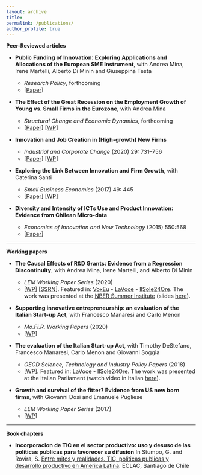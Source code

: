 ```yaml
---
layout: archive
title: 
permalink: /publications/
author_profile: true
---
```

**Peer-Reviewed articles**

* <span style="font-size:11pt;">**Public Funding of Innovation: Exploring Applications and Allocations of the European SME Instrument**, with Andrea Mina, Irene Martelli, Alberto Di Minin and Giuseppina Testa</span>
   - <span style="font-size:11pt;">*Research Policy*, forthcoming
   - <span style="font-size:11pt;">[[Paper](https://www.sciencedirect.com/science/article/pii/S0048733320302067)]

* <span style="font-size:11pt;">**The Effect of the Great Recession on the Employment Growth of Young vs. Small Firms in the Eurozone**, with Andrea Mina</span>
   - <span style="font-size:11pt;">*Structural Change and Economic Dynamics*, forthcoming
   - <span style="font-size:11pt;">[[Paper](https://www.sciencedirect.com/science/article/pii/S0954349X2030415X)] [[WP](http://www.growinpro.eu/wp-content/uploads/2020/11/working_paper_2020_32.pdf)]

* <span style="font-size:11pt;">**Innovation and Job Creation in (High-growth) New Firms**</span>
   - <span style="font-size:11pt;">*Industrial and Corporate Change* (2020) 29: 731–756</span>
   - <span style="font-size:11pt;">[[Paper](https://academic.oup.com/icc/article-abstract/29/3/731/5643963?redirectedFrom=fulltext)] [[WP](http://www.lem.sssup.it/WPLem/files/2019-31.pdf)]</span>

* <span style="font-size:11pt;">**Exploring the Link Between Innovation and Firm Growth**, with Caterina Santi</span>
   - <span style="font-size:11pt;">*Small Business Economics* (2017) 49: 445</span>
   - <span style="font-size:11pt;">[[Paper](https://link.springer.com/article/10.1007/s11187-016-9836-4)] [[WP](http://www.lem.sssup.it/WPLem/files/2016-09.pdf)]</span>

* <span style="font-size:11pt;">**Diversity and Intensity of ICTs Use and Product Innovation: Evidence from Chilean Micro-data**</span>
   - <span style="font-size:11pt;">*Economics of Innovation and New Technology* (2015) 550:568
   - <span style="font-size:11pt;">[[Paper](https://www.tandfonline.com/doi/abs/10.1080/10438599.2014.946313)]</span>
   
------

**Working papers**

* <span style="font-size:11pt;">**The Causal Effects of R&D Grants: Evidence from a Regression Discontinuity**, with Andrea Mina, Irene Martelli, and Alberto Di Minin</span>
    - <span style="font-size:11pt;">*LEM Working Paper Series* (2020)</span>
    - <span style="font-size:11pt;">[[WP](http://www.lem.sssup.it/WPLem/files/2020-18.pdf)] [[SSRN](https://papers.ssrn.com/sol3/papers.cfm?abstract_id=3637867)]. Featured in: [VoxEu](https://voxeu.org/article/causal-effects-rd-grants) - [LaVoce](https://www.lavoce.info/archives/68838/buoni-investimenti-il-sostegno-a-ricerca-e-sviluppo-delle-pmi/) - [IlSole24Ore](https://albertodiminin.nova100.ilsole24ore.com/2020/06/13/seal-of-excellence-come-spendere-bene-330-milioni-di-euro/). The work was presented at the [NBER Summer Institute](https://conference.nber.org/sched/SI20PRINN) (slides [here](https://pietrosantoleri.github.io/files/NBER_The_causal_effects_of_R_D_grants.pdf)). </span>
    
* <span style="font-size:11pt;">**Supporting innovative entrepreneurship: an evaluation of the Italian Start-up Act**, with Francesco Manaresi and Carlo Menon</span>
     - <span style="font-size:11pt;">*Mo.Fi.R. Working Papers* (2020)</span>
     - <span style="font-size:11pt;">[[WP](http://docs.dises.univpm.it/web/quaderni/pdfmofir/Mofir163.pdf)]</span>

* <span style="font-size:11pt;">**The evaluation of the Italian Start-up Act**, with Timothy DeStefano, Francesco Manaresi, Carlo Menon and Giovanni Soggia</span>
    - <span style="font-size:11pt;">*OECD Science, Technology and Industry Policy Papers* (2018)</span>
    - <span style="font-size:11pt;">[[WP](https://www.oecd-ilibrary.org/industry-and-services/the-evaluation-of-the-italian-start-up-act_02ab0eb7-en)]. Featured in: [LaVoce](https://www.lavoce.info/archives/56050/startup-act-un-primo-passo-di-successo-3/) - [IlSole24Ore](https://www.econopoly.ilsole24ore.com/2018/11/06/startup-act-italia-innovazione-business/). The work was presented at the Italian Parliament (watch video in Italian [here](http://www.radioradicale.it/scheda/552738/la-valutazione-indipendente-dellocse-sullo-startup-act-italiano-risultati-e)). </span>

* <span style="font-size:11pt;">**Growth and survival of the fitter? Evidence from US new born firms**, with Giovanni Dosi and Emanuele Pugliese</span>
     - <span style="font-size:11pt;">*LEM Working Paper Series* (2017)</span>
     - <span style="font-size:11pt;">[[WP](http://www.lem.sssup.it/WPLem/files/2017-06.pdf)]</span>
     
------

**Book chapters**

* <span style="font-size:11pt;">**Incorporacion de TIC en el sector productivo: uso y desuso de las politicas publicas para favorecer su difusion** In Stumpo, G. and Rovira, S. [Entre mitos y realidades. TIC, politicas publicas y desarrollo productivo en America Latina](https://repositorio.cepal.org/bitstream/handle/11362/37248/1/LCL3600_es.pdf). ECLAC, Santiago de Chile</span>





